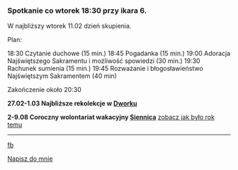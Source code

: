 ### Spotkanie co wtorek 18:30 przy ikara 6.

W najbliższy wtorek 11.02 dzień skupienia.

Plan:

18:30 Czytanie duchowe (15 min.)
18:45 Pogadanka (15 min.)
19:00 Adoracja Najświętszego Sakramentu i możliwość spowiedzi (30 min.)
19:30 Rachunek sumienia (15 min.)
19:45 Rozważanie i błogosławieństwo Najświętszym Sakramentem (40 min)

Zakończenie około 20:30

**27.02-1.03 Najbliższe rekolekcje w [Dworku](https://goo.gl/maps/iMpisaQaSDbGV1T49)**

**2-9.08 Coroczny wolontariat wakacyjny [Siennica](https://goo.gl/maps/oir1wwNkufv1N8h68)**
[zobacz jak było rok temu](https://youtu.be/uP36kN5RhqY)

------
[fb](https://www.facebook.com/%C5%9Awi%C4%99to%C5%9B%C4%87-w-wielkim-mie%C5%9Bcie-100984374613925/?modal=admin_todo_tour)

<a href="mailto:marcin.jagielowicz@gmail.com">Napisz do mnie</a>
